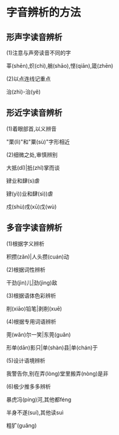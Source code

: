 # 字音辨析的方法

## 形声字读音辨析

(1)注意与声旁读音不同的字

莘(shēn),炽(chì),艄(shāo),悭(qiān),箴(zhēn)

(2)以点连线记重点

治(zhì)-治(yě)

## 形近字读音辨析

(1)着眼部首,以义辨音

"栗(lì)"和"粟(sù)"字形相近

(2)细微之处,审慎辨别

大抵(dǐ)|扺(zhǐ)掌而谈

肄业和肆(s)虐

肄(yì))业和肆(sì))虐

戍(shù)戌(xū)戊(wù)

## 多音字读音辨析

(1)根据字义辨析

积攒(zǎn)|人头攒(cuán)动

(2)根据词性辨析

干劲(jìn)儿|劲(jìng)敌

(3)根据语体色彩辨析

削(xiāo)铅笔|剥削(xuē)

(4)根据专用词语辨析

莞(wǎn)尔一笑|东莞(guǎn)

形单(dān)影只|单(shàn)县|单(chán)于

(5)设计语境辨析

我警告你,别在弄(lòng)堂里搬弄(nòng)是非

(6)极少推多多辨析

暴虎冯(píng)河,其他都féng

半身不遂(suí),其他读suì

粗犷(guǎng)
